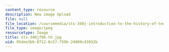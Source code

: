 ```yaml
---
content_type: resource
description: New image Upload
file: null
file_location: /coursemedia/sts-340j-introduction-to-the-history-of-technology-fall-2006/05dee3bb87128c57759b24080c43932b_sts-340jf06-th.jpg
file_type: image/jpeg
resourcetype: Image
title: sts-340jf06-th.jpg
uid: 05dee3bb-8712-8c57-759b-24080c43932b
---
```


